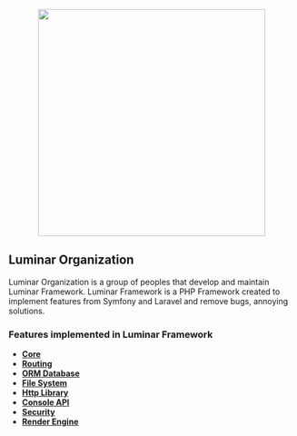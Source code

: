 <p align="center"><a href="https://laravel.com" target="_blank"><img src="https://i.imgur.com/x4UbKjp.png" width="400"></a></p>

## Luminar Organization
Luminar Organization is a group of peoples that develop and maintain Luminar Framework. Luminar Framework is a PHP Framework created to implement features from Symfony and Laravel and remove bugs, annoying solutions.
### Features implemented in Luminar Framework
- [**Core**](https://github.com/luminar-organization/core)
- [**Routing**](https://github.com/luminar-organization/router)
- [**ORM Database**](https://github.com/luminar-organization/database)
- [**File System**](https://github.com/luminar-organization/filesystem)
- [**Http Library**](https://github.com/luminar-organization/http)
- [**Console API**](https://github.com/luminar-organization/console)
- [**Security**](https://github.com/luminar-organization/security)
- [**Render Engine**](https://github.com/luminar-organization/render-engine)
